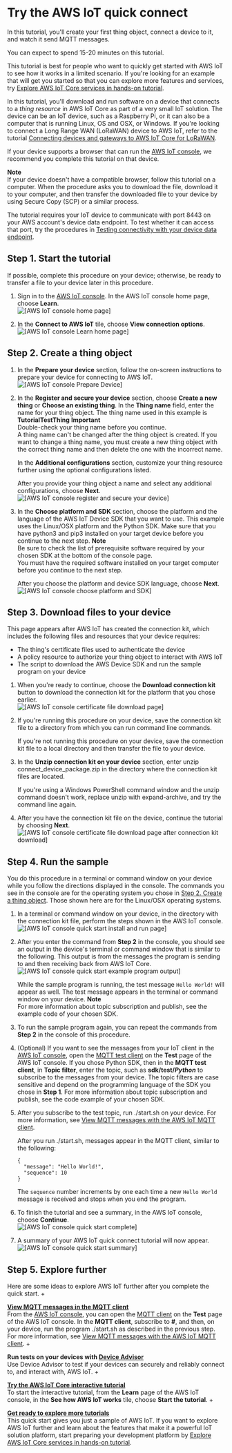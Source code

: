 # Try the AWS IoT quick connect<a name="iot-quick-start"></a>

In this tutorial, you'll create your first thing object, connect a device to it, and watch it send MQTT messages\.

You can expect to spend 15\-20 minutes on this tutorial\.

This tutorial is best for people who want to quickly get started with AWS IoT to see how it works in a limited scenario\. If you're looking for an example that will get you started so that you can explore more features and services, try [Explore AWS IoT Core services in hands\-on tutorial](iot-gs-first-thing.md)\.

In this tutorial, you'll download and run software on a device that connects to a *thing resource* in AWS IoT Core as part of a very small IoT solution\. The device can be an IoT device, such as a Raspberry Pi, or it can also be a computer that is running Linux, OS and OSX, or Windows\. If you're looking to connect a Long Range WAN \(LoRaWAN\) device to AWS IoT, refer to the tutorial [Connecting devices and gateways to AWS IoT Core for LoRaWAN](connect-iot-lorawan.md)\.

If your device supports a browser that can run the [AWS IoT console](https://console.aws.amazon.com/iot/home), we recommend you complete this tutorial on that device\.

**Note**  
If your device doesn't have a compatible browser, follow this tutorial on a computer\. When the procedure asks you to download the file, download it to your computer, and then transfer the downloaded file to your device by using Secure Copy \(SCP\) or a similar process\.

The tutorial requires your IoT device to communicate with port 8443 on your AWS account's device data endpoint\. To test whether it can access that port, try the procedures in [Testing connectivity with your device data endpoint](iot-quick-start-test-connection.md)\.

## Step 1\. Start the tutorial<a name="iot-quick-start-connect"></a>

If possible, complete this procedure on your device; otherwise, be ready to transfer a file to your device later in this procedure\.

1. Sign in to the [AWS IoT console](https://console.aws.amazon.com/iot/home)\. In the AWS IoT console home page, choose **Learn**\.  
![\[AWS IoT console home page\]](http://docs.aws.amazon.com/iot/latest/developerguide/images/aws-iot-home.png)

1. In the **Connect to AWS IoT** tile, choose **View connection options**\.  
![\[AWS IoT console Learn home page\]](http://docs.aws.amazon.com/iot/latest/developerguide/images/aws-iot-learn-home.png)

## Step 2\. Create a thing object<a name="iot-quick-start-configure"></a>

1. In the **Prepare your device** section, follow the on\-screen instructions to prepare your device for connecting to AWS IoT\.  
![\[AWS IoT console Prepare Device\]](http://docs.aws.amazon.com/iot/latest/developerguide/images/aws-iot-learn-prepare-device.png)

1. In the **Register and secure your device** section, choose **Create a new thing** or **Choose an existing thing**\. In the **Thing name** field, enter the name for your thing object\. The thing name used in this example is **TutorialTestThing**
**Important**  
Double\-check your thing name before you continue\.  
A thing name can't be changed after the thing object is created\. If you want to change a thing name, you must create a new thing object with the correct thing name and then delete the one with the incorrect name\.

   In the **Additional configurations** section, customize your thing resource further using the optional configurations listed\.

   After you provide your thing object a name and select any additional configurations, choose **Next**\.  
![\[AWS IoT console register and secure your device\]](http://docs.aws.amazon.com/iot/latest/developerguide/images/aws-iot-learn-register-and-secure-your-device.png)

1. In the **Choose platform and SDK** section, choose the platform and the language of the AWS IoT Device SDK that you want to use\. This example uses the Linux/OSX platform and the Python SDK\. Make sure that you have python3 and pip3 installed on your target device before you continue to the next step\.
**Note**  
Be sure to check the list of prerequisite software required by your chosen SDK at the bottom of the console page\.  
You must have the required software installed on your target computer before you continue to the next step\.

   After you choose the platform and device SDK language, choose **Next**\.  
![\[AWS IoT console choose platform and SDK\]](http://docs.aws.amazon.com/iot/latest/developerguide/images/aws-iot-learn-choose-platform-and-SDK.png)

## Step 3\. Download files to your device<a name="iot-quick-start-name"></a>

This page appears after AWS IoT has created the connection kit, which includes the following files and resources that your device requires:
+ The thing's certificate files used to authenticate the device
+ A policy resource to authorize your thing object to interact with AWS IoT
+ The script to download the AWS Device SDK and run the sample program on your device

1. When you're ready to continue, choose the **Download connection kit** button to download the connection kit for the platform that you chose earlier\.  
![\[AWS IoT console certificate file download page\]](http://docs.aws.amazon.com/iot/latest/developerguide/images/aws-iot-learn-download-connection-kit_1.png)

1. If you're running this procedure on your device, save the connection kit file to a directory from which you can run command line commands\.

   If you're not running this procedure on your device, save the connection kit file to a local directory and then transfer the file to your device\.

1. In the **Unzip connection kit on your device** section, enter unzip connect\_device\_package\.zip in the directory where the connection kit files are located\.

   If you're using a Windows PowerShell command window and the unzip command doesn't work, replace unzip with expand\-archive, and try the command line again\.

1. After you have the connection kit file on the device, continue the tutorial by choosing **Next**\.  
![\[AWS IoT console certificate file download page after connection kit download\]](http://docs.aws.amazon.com/iot/latest/developerguide/images/aws-iot-learn-download-connection-kit_2.png)

## Step 4\. Run the sample<a name="iot-quick-start-install-run"></a>

You do this procedure in a terminal or command window on your device while you follow the directions displayed in the console\. The commands you see in the console are for the operating system you chose in [Step 2\. Create a thing object](#iot-quick-start-configure)\. Those shown here are for the Linux/OSX operating systems\.

1. In a terminal or command window on your device, in the directory with the connection kit file, perform the steps shown in the AWS IoT console\.  
![\[AWS IoT console quick start install and run page\]](http://docs.aws.amazon.com/iot/latest/developerguide/images/aws-iot-learn-run-connection-kit.png)

1. After you enter the command from **Step 2** in the console, you should see an output in the device's terminal or command window that is similar to the following\. This output is from the messages the program is sending to and then receiving back from AWS IoT Core\.  
![\[AWS IoT console quick start example program output\]](http://docs.aws.amazon.com/iot/latest/developerguide/images/aws-iot-learn-connect-console-output-python_updated.png)

   While the sample program is running, the test message `Hello World!` will appear as well\. The test message appears in the terminal or command window on your device\.
**Note**  
For more information about topic subscription and publish, see the example code of your chosen SDK\.

1. To run the sample program again, you can repeat the commands from **Step 2** in the console of this procedure\.

1. \(Optional\) If you want to see the messages from your IoT client in the [AWS IoT console](https://console.aws.amazon.com/iot/home), open the [MQTT test client](https://console.aws.amazon.com/iot/home#/test) on the **Test** page of the AWS IoT console\. If you chose Python SDK, then in the **MQTT test client**, in **Topic filter**, enter the topic, such as **sdk/test/*Python*** to subscribe to the messages from your device\. The topic filters are case sensitive and depend on the programming language of the SDK you chose in **Step 1**\. For more information about topic subscription and publish, see the code example of your chosen SDK\.

1. After you subscribe to the test topic, run \./start\.sh on your device\. For more information, see [View MQTT messages with the AWS IoT MQTT client](view-mqtt-messages.md)\.

   After you run \./start\.sh, messages appear in the MQTT client, similar to the following:

   ```
   {
     "message": "Hello World!",
     "sequence": 10
   }
   ```

   The `sequence` number increments by one each time a new `Hello World` message is received and stops when you end the program\.

1. To finish the tutorial and see a summary, in the AWS IoT console, choose **Continue**\.  
![\[AWS IoT console quick start complete\]](http://docs.aws.amazon.com/iot/latest/developerguide/images/aws-iot-learn-connect-complete_updated.png)

1. A summary of your AWS IoT quick connect tutorial will now appear\.  
![\[AWS IoT console quick start summary\]](http://docs.aws.amazon.com/iot/latest/developerguide/images/aws-iot-learn-device-is-connected.png)

## Step 5\. Explore further<a name="iot-quick-start-test"></a>

Here are some ideas to explore AWS IoT further after you complete the quick start\.
+ 

**[View MQTT messages in the MQTT client](https://console.aws.amazon.com/iot/home#/test)**  
From the [AWS IoT console](https://console.aws.amazon.com/iot/home), you can open the [MQTT client](https://console.aws.amazon.com/iot/home#/test) on the **Test** page of the AWS IoT console\. In the **MQTT client**, subscribe to **\#**, and then, on your device, run the program \./start\.sh as described in the previous step\. For more information, see [View MQTT messages with the AWS IoT MQTT client](view-mqtt-messages.md)\.
+ 

**Run tests on your devices with [Device Advisor](https://docs.aws.amazon.com/iot/latest/developerguide/device-advisor.html)**  
Use Device Advisor to test if your devices can securely and reliably connect to, and interact with, AWS IoT\.
+ 

**[Try the AWS IoT Core interactive tutorial](interactive-demo.md)**  
To start the interactive tutorial, from the **Learn** page of the AWS IoT console, in the **See how AWS IoT works** tile, choose **Start the tutorial**\.
+ 

**[Get ready to explore more tutorials](iot-gs-first-thing.md)**  
This quick start gives you just a sample of AWS IoT\. If you want to explore AWS IoT further and learn about the features that make it a powerful IoT solution platform, start preparing your development platform by [Explore AWS IoT Core services in hands\-on tutorial](iot-gs-first-thing.md)\.
